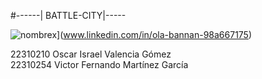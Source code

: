 #------| BATTLE-CITY|-----

![nombrex](https://img.shields.io/badge/author-@OlaBannan-blue.svg?style=flat)](www.linkedin.com/in/ola-bannan-98a667175)







22310210 Oscar Israel Valencia Gómez <br>
22310254 Victor Fernando Martínez García
